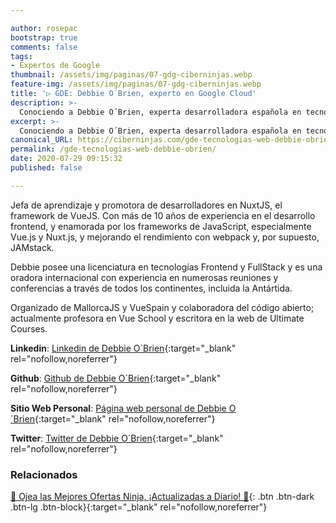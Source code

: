 ```yaml
---

author: rosepac
bootstrap: true
comments: false
tags:
- Expertos de Google
thumbnail: /assets/img/paginas/07-gdg-ciberninjas.webp
feature-img: /assets/img/paginas/07-gdg-ciberninjas.webp
title: '▷ GDE: Debbie O´Brien, experto en Google Cloud'
description: >-
  Conociendo a Debbie O´Brien, experta desarrolladora española en tecnologías web incluida en el programa de Expertos de Desarrolladores de Google 2020.
excerpt: >-
  Conociendo a Debbie O´Brien, experta desarrolladora española en tecnologías web incluida en el programa de Expertos de Desarrolladores de Google 2020.
canonical_URL: https://ciberninjas.com/gde-tecnologias-web-debbie-obrien/
permalink: /gde-tecnologias-web-debbie-obrien/
date: 2020-07-29 09:15:32
published: false

---
```


Jefa de aprendizaje y promotora de desarrolladores en NuxtJS, el framework de VueJS. Con más de 10 años de experiencia en el desarrollo frontend, y enamorada por los frameworks de JavaScript, especialmente Vue.js y Nuxt.js, y mejorando el rendimiento con webpack y, por supuesto, JAMstack.

Debbie posee una licenciatura en tecnologías Frontend y FullStack y es una oradora internacional con experiencia en numerosas reuniones y conferencias a través de todos los continentes, incluida la Antártida.

Organizado de MallorcaJS y VueSpain y colaboradora del código abierto; actualmente profesora en Vue School y escritora en la web de Ultimate Courses.

**Linkedin**: [Linkedin de Debbie O´Brien](https://www.linkedin.com/in/debbie-o-brien-1a199975/){:target="_blank" rel="nofollow,noreferrer"}

**Github**: [Github de Debbie O´Brien](https://www.github.com/debs-obrien){:target="_blank" rel="nofollow,noreferrer"}

**Sitio Web Personal**: [Página web personal de Debbie O´Brien](https://debbie.codes/){:target="_blank" rel="nofollow,noreferrer"}

**Twitter**: [Twitter de Debbie O´Brien](https://www.twitter.com/debs_obrien){:target="_blank" rel="nofollow,noreferrer"}
<!-- https://developers.google.com/community/experts/directory/profile/profile-carlos_sanchez -->

### **Relacionados** <!-- omit in toc -->

[🎁 Ojea las Mejores Ofertas Ninja, ¡Actualizadas a Diario! 🛒](https://www.amazon.es/shop/cibercursos){: .btn .btn-dark .btn-lg .btn-block}{:target="_blank" rel="nofollow,noreferrer"}
